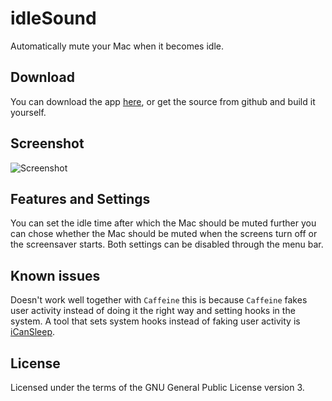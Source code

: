 # idleSound

Automatically mute your Mac when it becomes idle.


## Download

You can download the app [here](https://github.com/hashier/idleSound/releases), or get the source from github and build it yourself.


## Screenshot

![Screenshot](https://raw.github.com/hashier/idleSound/master/images/Screenshot.png)


## Features and Settings

You can set the idle time after which the Mac should be muted further you can chose whether the Mac should be muted when the screens turn off or the screensaver starts. Both settings can be disabled through the menu bar.


## Known issues

Doesn't work well together with `Caffeine` this is because `Caffeine` fakes user activity instead of doing it the right way and setting hooks in the system. A tool that sets system hooks instead of faking user activity is [iCanSleep](http://www.koboldtouch.com/display/ICS/iCanSleep+-+Prevent+your+Mac+from+Sleeping).


## License

Licensed under the terms of the GNU General Public License version 3.

